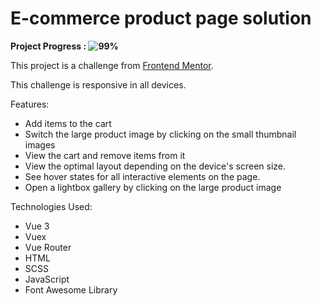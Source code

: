 # E-commerce product page solution

**Project Progress : ![99%](https://progress-bar.dev/99/?title=done)**

<!-- **[See Website Live]()** -->

This project is a challenge from [Frontend Mentor](https://www.frontendmentor.io/challenges/ecommerce-product-page-UPsZ9MJp6).

This challenge is responsive in all devices.

Features:

- Add items to the cart
- Switch the large product image by clicking on the small thumbnail images
- View the cart and remove items from it
- View the optimal layout depending on the device's screen size.
- See hover states for all interactive elements on the page.
- Open a lightbox gallery by clicking on the large product image

Technologies Used:

- Vue 3
- Vuex
- Vue Router
- HTML
- SCSS
- JavaScript
- Font Awesome Library

<!-- **[See Website Live]()** -->

<!--
Output design Screenshots:

Large Screens Home Page :
![Output](/Output-design-screenshots/1.home-large-screens.png)

Medium Screens Home Page :
![Output](/Output-design-screenshots/2.home-medium-screens.png)

Mobile Screens Home Page :
![Output](/Output-design-screenshots/3.home-mobile-screens.png)

Large Screens Details Page :
![Output](/Output-design-screenshots/4.details-large-screens.png)

Medium Screens Details Page :
![Output](/Output-design-screenshots/5.details-medium-screens.png)

Mobile Screens Details Page :
![Output](/Output-design-screenshots/6.details-mobile-screens.png)
-->
